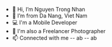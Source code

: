 - 👋 Hi, I’m Nguyen Trong Nhan
- 👀 I’m from Da Nang, Viet Nam
- 💻 I'm a Mobile Developer
- 📸 I'm also a Freelancer Photographer
- 📫 Connected with me
-- ab
-- ab

<!---
Looking forward to working in a dynamic and professional environment, where I can develop professional skills, accumulate work experience, and stick with the company for a long time. Aim to be a multilingual, cross-platform programmer.
--->
